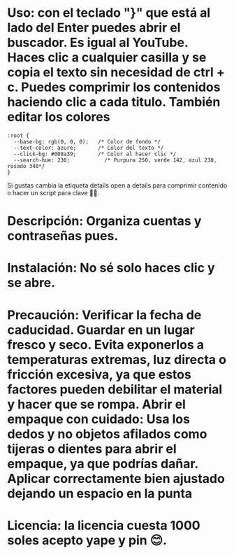 # Uso: con el teclado "}" que está al lado del Enter puedes abrir el buscador. Es igual al YouTube. Haces clic a cualquier casilla y se copia el texto sin necesidad de ctrl + c. Puedes comprimir los contenidos haciendo clic a cada titulo. También editar los colores
    :root {
      --base-bg: rgb(0, 0, 0);   /* Color de fondo */
      --text-color: azure;       /* Color del texto */
      --click-bg: #008a39;       /* Color al hacer clic */
      --search-hue: 230;           /* Purpura 250, verde 142, azul 230, rosado 340*/
    }
Si gustas cambia la etiqueta details open a details para comprimir contenido o hacer un script para clave 🤷‍♂️.
# Descripción: Organiza cuentas y contraseñas pues.
# Instalación: No sé solo haces clic y se abre.
# Precaución: Verificar la fecha de caducidad. Guardar en un lugar fresco y seco. Evita exponerlos a temperaturas extremas, luz directa o fricción excesiva, ya que estos factores pueden debilitar el material y hacer que se rompa. Abrir el empaque con cuidado: Usa los dedos y no objetos afilados como tijeras o dientes para abrir el empaque, ya que podrías dañar. Aplicar correctamente bien ajustado dejando un espacio en la punta
# Licencia: la licencia cuesta 1000 soles acepto yape y pin 😊.
